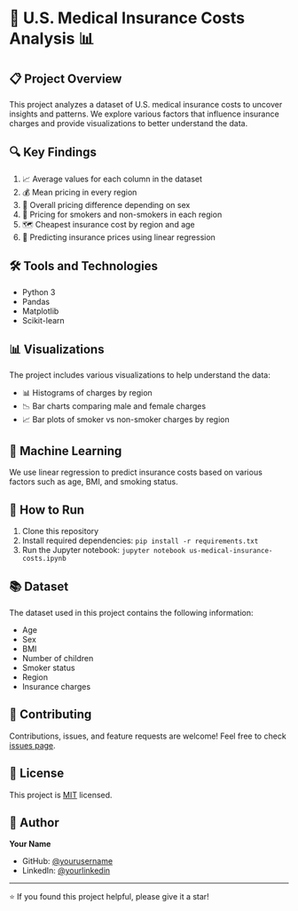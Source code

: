 # 🏥 U.S. Medical Insurance Costs Analysis 📊

## 📋 Project Overview

This project analyzes a dataset of U.S. medical insurance costs to uncover insights and patterns. We explore various factors that influence insurance charges and provide visualizations to better understand the data.

## 🔍 Key Findings

1. 📈 Average values for each column in the dataset
2. 💰 Mean pricing in every region
3. 👫 Overall pricing difference depending on sex
4. 🚬 Pricing for smokers and non-smokers in each region
5. 🗺️ Cheapest insurance cost by region and age
6. 🔮 Predicting insurance prices using linear regression

## 🛠️ Tools and Technologies

- Python 3
- Pandas
- Matplotlib
- Scikit-learn

## 📊 Visualizations

The project includes various visualizations to help understand the data:

- 📊 Histograms of charges by region
- 📉 Bar charts comparing male and female charges
- 📈 Bar plots of smoker vs non-smoker charges by region

## 🧮 Machine Learning

We use linear regression to predict insurance costs based on various factors such as age, BMI, and smoking status.

## 🚀 How to Run

1. Clone this repository
2. Install required dependencies: `pip install -r requirements.txt`
3. Run the Jupyter notebook: `jupyter notebook us-medical-insurance-costs.ipynb`

## 📚 Dataset

The dataset used in this project contains the following information:

- Age
- Sex
- BMI
- Number of children
- Smoker status
- Region
- Insurance charges

## 🤝 Contributing

Contributions, issues, and feature requests are welcome! Feel free to check [issues page](https://github.com/yourusername/us-medical-insurance-costs/issues).

## 📝 License

This project is [MIT](https://choosealicense.com/licenses/mit/) licensed.

## 👤 Author

**Your Name**

- GitHub: [@yourusername](https://github.com/yourusername)
- LinkedIn: [@yourlinkedin](https://linkedin.com/in/yourlinkedin)

---

⭐️ If you found this project helpful, please give it a star!
